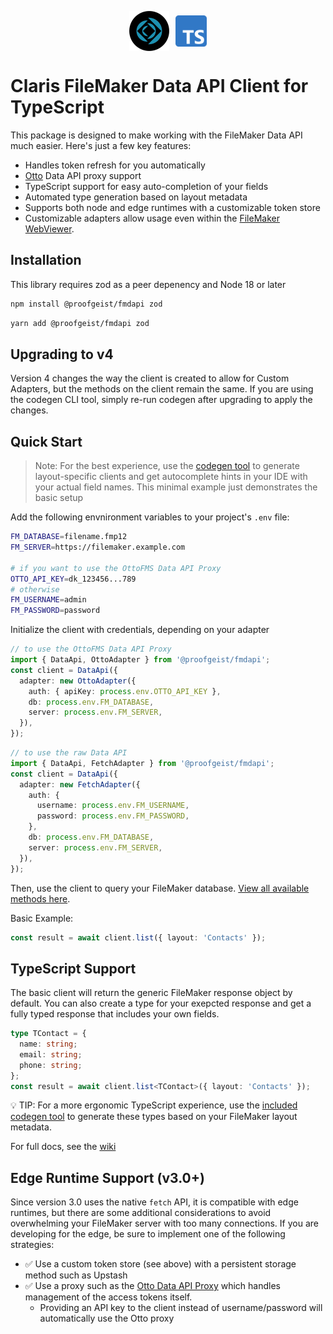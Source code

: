 <p align="center" style="display:flex;justify-content:center; align-items:center;">
   <img height="64px" src="logo-fm.png" style="margin-right:10px;" />
   <img height="50px" src="logo-ts.png" />   
</p>

# Claris FileMaker Data API Client for TypeScript

This package is designed to make working with the FileMaker Data API much easier. Here's just a few key features:

- Handles token refresh for you automatically
- [Otto](https://ottofms.com/) Data API proxy support
- TypeScript support for easy auto-completion of your fields
- Automated type generation based on layout metadata
- Supports both node and edge runtimes with a customizable token store
- Customizable adapters allow usage even within the [FileMaker WebViewer](https://fm-webviewer-fetch.proofgeist.com/).

## Installation

This library requires zod as a peer depenency and Node 18 or later

```sh
npm install @proofgeist/fmdapi zod
```

```sh
yarn add @proofgeist/fmdapi zod
```

## Upgrading to v4

Version 4 changes the way the client is created to allow for Custom Adapters, but the methods on the client remain the same. If you are using the codegen CLI tool, simply re-run codegen after upgrading to apply the changes.

## Quick Start

> Note: For the best experience, use the [codegen tool](https://github.com/proofgeist/fmdapi/wiki/codegen) to generate layout-specific clients and get autocomplete hints in your IDE with your actual field names. This minimal example just demonstrates the basic setup

Add the following envnironment variables to your project's `.env` file:

```sh
FM_DATABASE=filename.fmp12
FM_SERVER=https://filemaker.example.com

# if you want to use the OttoFMS Data API Proxy
OTTO_API_KEY=dk_123456...789
# otherwise
FM_USERNAME=admin
FM_PASSWORD=password
```

Initialize the client with credentials, depending on your adapter

```typescript
// to use the OttoFMS Data API Proxy
import { DataApi, OttoAdapter } from '@proofgeist/fmdapi';
const client = DataApi({
  adapter: new OttoAdapter({
    auth: { apiKey: process.env.OTTO_API_KEY },
    db: process.env.FM_DATABASE,
    server: process.env.FM_SERVER,
  }),
});
```

```typescript
// to use the raw Data API
import { DataApi, FetchAdapter } from '@proofgeist/fmdapi';
const client = DataApi({
  adapter: new FetchAdapter({
    auth: {
      username: process.env.FM_USERNAME,
      password: process.env.FM_PASSWORD,
    },
    db: process.env.FM_DATABASE,
    server: process.env.FM_SERVER,
  }),
});
```

Then, use the client to query your FileMaker database. [View all available methods here](https://github.com/proofgeist/fmdapi/wiki/methods).

Basic Example:

```typescript
const result = await client.list({ layout: 'Contacts' });
```

## TypeScript Support

The basic client will return the generic FileMaker response object by default. You can also create a type for your exepcted response and get a fully typed response that includes your own fields.

```typescript
type TContact = {
  name: string;
  email: string;
  phone: string;
};
const result = await client.list<TContact>({ layout: 'Contacts' });
```

💡 TIP: For a more ergonomic TypeScript experience, use the [included codegen tool](https://github.com/proofgeist/fmdapi/wiki/codegen) to generate these types based on your FileMaker layout metadata.

For full docs, see the [wiki](https://github.com/proofgeist/fmdapi/wiki)

## Edge Runtime Support (v3.0+)

Since version 3.0 uses the native `fetch` API, it is compatible with edge runtimes, but there are some additional considerations to avoid overwhelming your FileMaker server with too many connections. If you are developing for the edge, be sure to implement one of the following strategies:

- ✅ Use a custom token store (see above) with a persistent storage method such as Upstash
- ✅ Use a proxy such as the [Otto Data API Proxy](https://www.ottofms.com/docs/otto/working-with-otto/proxy-api-keys/data-api) which handles management of the access tokens itself.
  - Providing an API key to the client instead of username/password will automatically use the Otto proxy

